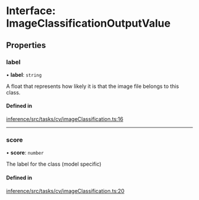 # Interface: ImageClassificationOutputValue

## Properties

### label

• **label**: `string`

A float that represents how likely it is that the image file belongs to this class.

#### Defined in

[inference/src/tasks/cv/imageClassification.ts:16](https://github.com/huggingface/huggingface.js/blob/main/packages/inference/src/tasks/cv/imageClassification.ts#L16)

___

### score

• **score**: `number`

The label for the class (model specific)

#### Defined in

[inference/src/tasks/cv/imageClassification.ts:20](https://github.com/huggingface/huggingface.js/blob/main/packages/inference/src/tasks/cv/imageClassification.ts#L20)
